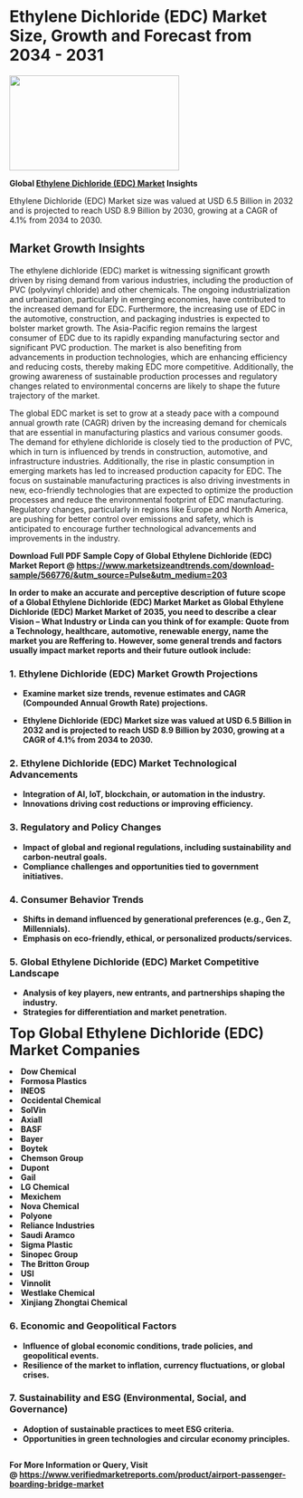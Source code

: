 <H1>Ethylene Dichloride (EDC) Market Size, Growth and Forecast from 2034 - 2031</H1><img class="aligncenter size-medium wp-image-584254" src="https://thirdeyenews.in/wp-content/uploads/2034/09/Global-Market-Research-300x168.jpeg" alt="" width="300" height="168" /><p><strong>Global&nbsp;<a href="https://www.marketsizeandtrends.com/download-sample/566776/&amp;utm_source=Pulse&amp;utm_medium=203">Ethylene Dichloride (EDC) Market</a> Insights</strong></p><p>Ethylene Dichloride (EDC) Market size was valued at USD 6.5 Billion in 2032 and is projected to reach USD 8.9 Billion by 2030, growing at a CAGR of 4.1% from 2034 to 2030.</p><p><h2>Market Growth Insights</h2> <p>The ethylene dichloride (EDC) market is witnessing significant growth driven by rising demand from various industries, including the production of PVC (polyvinyl chloride) and other chemicals. The ongoing industrialization and urbanization, particularly in emerging economies, have contributed to the increased demand for EDC. Furthermore, the increasing use of EDC in the automotive, construction, and packaging industries is expected to bolster market growth. The Asia-Pacific region remains the largest consumer of EDC due to its rapidly expanding manufacturing sector and significant PVC production. The market is also benefiting from advancements in production technologies, which are enhancing efficiency and reducing costs, thereby making EDC more competitive. Additionally, the growing awareness of sustainable production processes and regulatory changes related to environmental concerns are likely to shape the future trajectory of the market.</p> <p><strong></strong></p> <p>The global EDC market is set to grow at a steady pace with a compound annual growth rate (CAGR) driven by the increasing demand for chemicals that are essential in manufacturing plastics and various consumer goods. The demand for ethylene dichloride is closely tied to the production of PVC, which in turn is influenced by trends in construction, automotive, and infrastructure industries. Additionally, the rise in plastic consumption in emerging markets has led to increased production capacity for EDC. The focus on sustainable manufacturing practices is also driving investments in new, eco-friendly technologies that are expected to optimize the production processes and reduce the environmental footprint of EDC manufacturing. Regulatory changes, particularly in regions like Europe and North America, are pushing for better control over emissions and safety, which is anticipated to encourage further technological advancements and improvements in the industry.</p> <p><strong></p><p><span class=""><strong>Download Full PDF Sample Copy of Global Ethylene Dichloride (EDC) Market Report</strong> @ <a href="https://www.marketsizeandtrends.com/download-sample/566776/&amp;utm_source=Pulse&amp;utm_medium=203" target="_blank">https://www.marketsizeandtrends.com/download-sample/566776/&amp;utm_source=Pulse&amp;utm_medium=203</a></span></p><p>In order to make an accurate and perceptive description of future scope of a Global&nbsp;Ethylene Dichloride (EDC) Market Market as Global&nbsp;Ethylene Dichloride (EDC) Market Market of 2035, you need to describe a clear Vision &ndash; What Industry or Linda can you think of for example: Quote from a Technology, healthcare, automotive, renewable energy, name the market you are Reffering to. However, some general trends and factors usually impact market reports and their future outlook include:</p><h3>1.&nbsp;<strong>Ethylene Dichloride (EDC) Market Growth Projections</strong></h3><ul><li>Examine market size trends, revenue estimates and CAGR (Compounded Annual Growth Rate) projections.</li><li><p>Ethylene Dichloride (EDC) Market size was valued at USD 6.5 Billion in 2032 and is projected to reach USD 8.9 Billion by 2030, growing at a CAGR of 4.1% from 2034 to 2030.</p></li></ul><h3>2.&nbsp;<strong>Ethylene Dichloride (EDC) Market Technological Advancements</strong></h3><ul><li>Integration of AI, IoT, blockchain, or automation in the industry.</li><li>Innovations driving cost reductions or improving efficiency.</li></ul><h3>3.&nbsp;<strong>Regulatory and Policy Changes</strong></h3><ul><li>Impact of global and regional regulations, including sustainability and carbon-neutral goals.</li><li>Compliance challenges and opportunities tied to government initiatives.</li></ul><h3>4.&nbsp;<strong>Consumer Behavior Trends</strong></h3><ul><li>Shifts in demand influenced by generational preferences (e.g., Gen Z, Millennials).</li><li>Emphasis on eco-friendly, ethical, or personalized products/services.</li></ul><h3>5.&nbsp;<strong>Global Ethylene Dichloride (EDC) Market Competitive Landscape</strong></h3><ul><li>Analysis of key players, new entrants, and partnerships shaping the industry.</li><li>Strategies for differentiation and market penetration.</li></ul><p data-pm-slice="1 1 []"><span style="color: inherit; font-family: inherit; font-size: 25px;">Top Global Ethylene Dichloride (EDC) Market Companies</span></p><div class="" data-test-id=""><p><li>Dow Chemical</li><li> Formosa Plastics</li><li> INEOS</li><li> Occidental Chemical</li><li> SolVin</li><li> Axiall</li><li> BASF</li><li> Bayer</li><li> Boytek</li><li> Chemson Group</li><li> Dupont</li><li> Gail</li><li> LG Chemical</li><li> Mexichem</li><li> Nova Chemical</li><li> Polyone</li><li> Reliance Industries</li><li> Saudi Aramco</li><li> Sigma Plastic</li><li> Sinopec Group</li><li> The Britton Group</li><li> USI</li><li> Vinnolit</li><li> Westlake Chemical</li><li> Xinjiang Zhongtai Chemical</li></p></div><h3>6.&nbsp;<strong>Economic and Geopolitical Factors</strong></h3><ul><li>Influence of global economic conditions, trade policies, and geopolitical events.</li><li>Resilience of the market to inflation, currency fluctuations, or global crises.</li></ul><h3>7.&nbsp;<strong>Sustainability and ESG (Environmental, Social, and Governance)</strong></h3><ul><li>Adoption of sustainable practices to meet ESG criteria.</li><li>Opportunities in green technologies and circular economy principles.</li></ul><h2><strong style="font-size: 14px;">For More Information or Query, Visit @&nbsp;</strong><a style="background-color: #ffffff; font-size: 14px;" href="https://www.marketsizeandtrends.com/report/ethylene-dichloride-edc-market/" target="_blank">https://www.verifiedmarketreports.com/product/airport-passenger-boarding-bridge-market</a></h2>
